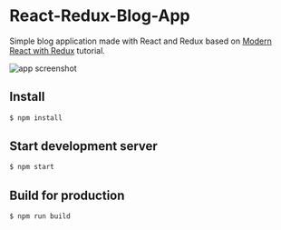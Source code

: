 # React-Redux-Blog-App

Simple blog application made with React and Redux based on [Modern React with Redux](https://udemy.com/react-redux) tutorial.

![app screenshot](screenshots/cover.png)

## Install

```sh
$ npm install
```

## Start development server

```sh
$ npm start
```

## Build for production

```sh
$ npm run build
```
